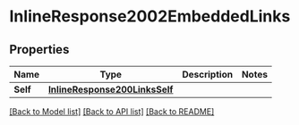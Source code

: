 # InlineResponse2002EmbeddedLinks

## Properties

Name | Type | Description | Notes
------------ | ------------- | ------------- | -------------
**Self** | [**InlineResponse200LinksSelf**](inline_response_200__links_self.md) |  | 

[[Back to Model list]](../README.md#documentation-for-models) [[Back to API list]](../README.md#documentation-for-api-endpoints) [[Back to README]](../README.md)



